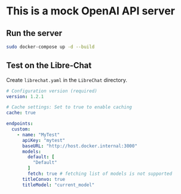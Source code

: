 # This is a mock OpenAI API server

## Run the server

```bash
sudo docker-compose up -d --build
```

## Test on the Libre-Chat

Create `librechat.yaml` in the `LibreChat` directory.

```yaml
# Configuration version (required)
version: 1.2.1

# Cache settings: Set to true to enable caching
cache: true

endpoints:
  custom:
    - name: "MyTest"
      apiKey: "mytest"
      baseURL: "http://host.docker.internal:3000"
      models:
        default: [
          "Default"
        ]
        fetch: true # fetching list of models is not supported
      titleConvo: true
      titleModel: "current_model"
```

